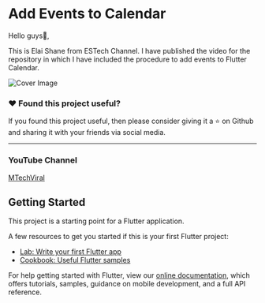 # Add Events to Calendar

Hello guys👋,

This is Elai Shane from ESTech Channel. I have published the video for the repository in which I have included the procedure to add events to Flutter Calendar.

![Cover Image](https://i.ibb.co/TRky6Vt/Frame-1.png)

### :heart: Found this project useful?

If you found this project useful, then please consider giving it a :star: on Github and sharing it with your friends via social media.

---

### YouTube Channel

[MTechViral](https://www.youtube.com/mtechviral)

## Getting Started

This project is a starting point for a Flutter application.

A few resources to get you started if this is your first Flutter project:

- [Lab: Write your first Flutter app](https://flutter.dev/docs/get-started/codelab)
- [Cookbook: Useful Flutter samples](https://flutter.dev/docs/cookbook)

For help getting started with Flutter, view our
[online documentation](https://flutter.dev/docs), which offers tutorials,
samples, guidance on mobile development, and a full API reference.

